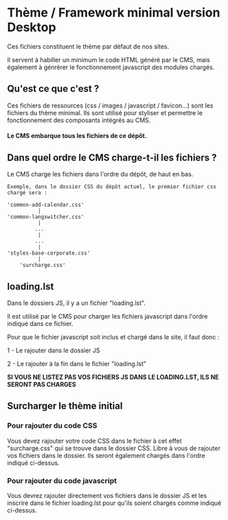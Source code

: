 # Thème / Framework minimal version Desktop

Ces fichiers constituent le thème par défaut de nos sites. 

Il servent à habiller un minimum le code HTML généré par le CMS, mais également à génrérer le fonctionnement javascript des modules chargés.

## Qu'est ce que c'est ?

Ces fichiers de ressources (css / images / javascript / favicon...) sont les fichiers du thème minimal. Ils sont utilisé pour styliser et permettre le fonctionnement des composants intégrés au CMS.

#### Le CMS embarque tous les fichiers de ce dépôt.

## Dans quel ordre le CMS charge-t-il les fichiers ?

Le CMS charge les fichiers dans l'ordre du dépôt, de haut en bas. 

```
Exemple, dans le dossier CSS du dépôt actuel, le premier fichier css chargé sera :

'common-add-calendar.css' 
          |
'common-langswitcher.css'
          |
         ...
          |
         ...
          |
'styles-base-corporate.css'
          |
    'surcharge.css'

```

## loading.lst

Dans le dossiers JS, il y a un fichier "loading.lst".

Il est utilisé par le CMS pour charger les fichiers javascript dans l'ordre indiqué dans ce fichier.

Pour que le fichier javascript soit inclus et chargé dans le site, il faut donc : 

1 - Le rajouter dans le dossier JS

2 - Le rajouter à la fin dans le fichier "loading.lst"

**SI VOUS NE LISTEZ PAS VOS FICHIERS JS DANS LE LOADING.LST, ILS NE SERONT PAS CHARGES**

## Surcharger le thème initial

### Pour rajouter du code CSS

Vous devez rajouter votre code CSS dans le fichier à cet effet "surcharge.css" qui se trouve dans le dossier CSS. Libre à vous de rajouter vos fichiers dans le dossier. Ils seront également chargés dans l'ordre indiqué ci-dessus.

### Pour rajouter du code javascript

Vous devrez rajouter directement vos fichiers dans le dossier JS et les inscrire dans le fichier loading.lst pour qu'ils soient chargés comme indiqué ci-dessus.
